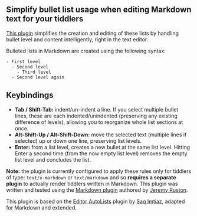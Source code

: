 ## **Simplify bullet list usage when editing Markdown text for your tiddlers**

[This plugin](https://jasonmhoule.github.io/editor-autolist-markdown/) simplifies the creation and editing of these lists by handling bullet level and content intelligently, right in the text editor.

Bulleted lists in Markdown are created using the following syntax:

```
- First level
  - Second level
    - Third level
  - Second level again
```

## Keybindings

- **Tab / Shift-Tab:** indent/un-indent a line. If you select multiple bullet lines, these are each indented/unindented (preserving any existing difference of levels), allowing you to reorganize whole list sections at once.
- **Alt-Shift-Up / Alt-Shift-Down:** move the selected text (multiple lines if selected) up or down one line, preserving list levels.
- **Enter:** from a list level, creates a new bullet at the same list level. Hitting Enter a second time (from the now empty list level) removes the empty list level and concludes the list.

**Note:** the plugin is currently configured to apply these rules only for tiddlers of type: `text/x-markdown` or `text/markdown` and so **requires a separate plugin** to actually render tiddlers written in Markdown. This plugin was written and tested using the [Markdown plugin](https://tiddlywiki.com/plugins/tiddlywiki/markdown/) authored by [Jeremy Ruston](https://github.com/Jermolene/TiddlyWiki5/tree/master/plugins/tiddlywiki/markdown).

This plugin is based on the [Editor AutoLists](https://saqimtiaz.github.io/sq-tw/editor-autolists.html) plugin by [Saq Imtiaz](https://github.com/saqimtiaz), adapted for Markdown and extended.
